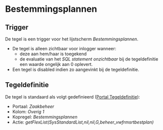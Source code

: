 # Bestemmingsplannen

## Trigger

De tegel is een trigger voor het lijstscherm *Bestemmingsplannen*.

- De tegel is alleen zichtbaar voor inlogger wanneer:
  - deze aan hem/haar is toegekend
  - de evaluatie van het *SQL statement onzichtbaar* bij de tegeldefinitie een waarde ongelijk aan 0 oplevert.
- Een tegel is disabled indien zo aangevinkt bij de tegeldefinitie.

## Tegeldefinitie

De tegel is standaard als volgt gedefinieerd ([Portal Tegeldefinitie](../../../../instellen_inrichten/portaldefinitie/portal_tegel.md)):

- Portaal: *Zaakbeheer*
- Kolom: *Overig 1*
- Kopregel: *Bestemmingsplannen*
- Actie: *getFlexList(SysStandardList,nil,nil,G,beheer_vwfrmsrtbestplan)*
